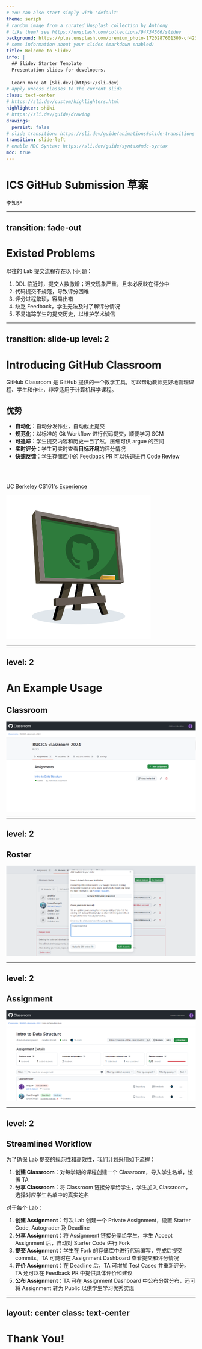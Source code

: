 ```yaml
---
# You can also start simply with 'default'
theme: seriph
# random image from a curated Unsplash collection by Anthony
# like them? see https://unsplash.com/collections/94734566/slidev
background: https://plus.unsplash.com/premium_photo-1720287601300-cf423c3d6760?q=80&w=2070&auto=format&fit=crop&ixlib=rb-4.0.3&ixid=M3wxMjA3fDB8MHxwaG90by1wYWdlfHx8fGVufDB8fHx8fA%3D%3D
# some information about your slides (markdown enabled)
title: Welcome to Slidev
info: |
  ## Slidev Starter Template
  Presentation slides for developers.

  Learn more at [Sli.dev](https://sli.dev)
# apply unocss classes to the current slide
class: text-center
# https://sli.dev/custom/highlighters.html
highlighter: shiki
# https://sli.dev/guide/drawing
drawings:
  persist: false
# slide transition: https://sli.dev/guide/animations#slide-transitions
transition: slide-left
# enable MDC Syntax: https://sli.dev/guide/syntax#mdc-syntax
mdc: true
---
```


# ICS GitHub Submission 草案

李知非

---
transition: fade-out
---

# Existed Problems

以往的 Lab 提交流程存在以下问题：

1. DDL 临近时，提交人数激增；迟交现象严重，且未必反映在评分中
2. 代码提交不规范，导致评分困难
3. 评分过程繁琐，容易出错
4. 缺乏 Feedback，学生无法及时了解评分情况
5. 不易追踪学生的提交历史，以维护学术诚信


---
transition: slide-up
level: 2
---

# Introducing GitHub Classroom

GitHub Classroom 是 GitHub 提供的一个教学工具，可以帮助教师更好地管理课程、学生和作业，非常适用于计算机科学课程。

<div class="grid grid-cols-[2fr_1fr] gap-4">
<div>

## 优势

- **自动化**：自动分发作业，自动截止提交
- **规范化**：以标准的 Git Workflow 进行代码提交，顺便学习 SCM
- **可追踪**：学生提交内容和历史一目了然，压缩可供 argue 的空间
- **实时评分**：学生可实时查看**目标环境**的评分情况
- **快速反馈**：学生存储库中的 Feedback PR 可以快速进行 Code Review

<br>
<br>

UC Berkeley CS161's [Experience](https://su24.cs161.org/proj2/policies/)

</div>
<div>

<img src="image.png" alt="Blackboard Image" />

</div>
</div>

---
level: 2
---

# An Example Usage

## Classroom

<img src="image-2.png"/>

---
level: 2
---

## Roster
![alt text](image-4.png)

---
level: 2
---

## Assignment

![alt text](image-1.png)


---
level: 2
---

## Streamlined Workflow

为了确保 Lab 提交的规范性和高效性，我们计划采用如下流程：

1. **创建 Classroom**：对每学期的课程创建一个 Classroom，导入学生名单，设置 TA
2. **分享 Classroom**：将 Classroom 链接分享给学生，学生加入 Classroom，选择对应学生名单中的真实姓名

对于每个 Lab：

1. **创建 Assignment**：每次 Lab 创建一个 Private Assignment，设置 Starter Code, Autograder 及 Deadline
2. **分享 Assignment**：将 Assignment 链接分享给学生，学生 Accept Assignment 后，自动对 Starter Code 进行 Fork
3. **提交 Assignment**：学生在 Fork 的存储库中进行代码编写，完成后提交 commits。TA 可随时在 Assignment Dashboard 查看提交和评分情况
4. **评价 Assignment**：在 Deadline 后，TA 可增加 Test Cases 并重新评分。TA 还可以在 Feedback PR 中提供具体评价和建议
5. **公布 Assignment**：TA 可在 Assignment Dashboard 中公布分数分布，还可将 Assignment 转为 Public 以供学生学习优秀实现

---
layout: center
class: text-center
---

# Thank You!

<PoweredBySlidev mt-10 />

